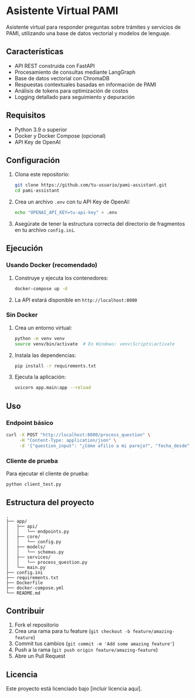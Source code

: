 # Asistente Virtual PAMI

Asistente virtual para responder preguntas sobre trámites y servicios de PAMI, utilizando una base de datos vectorial y modelos de lenguaje.

## Características

- API REST construida con FastAPI
- Procesamiento de consultas mediante LangGraph
- Base de datos vectorial con ChromaDB
- Respuestas contextuales basadas en información de PAMI
- Análisis de tokens para optimización de costos
- Logging detallado para seguimiento y depuración

## Requisitos

- Python 3.9 o superior
- Docker y Docker Compose (opcional)
- API Key de OpenAI

## Configuración

1. Clona este repositorio:
   ```bash
   git clone https://github.com/tu-usuario/pami-assistant.git
   cd pami-assistant
   ```

2. Crea un archivo `.env` con tu API Key de OpenAI:
   ```bash
   echo "OPENAI_API_KEY=tu-api-key" > .env
   ```

3. Asegúrate de tener la estructura correcta del directorio de fragmentos en tu archivo `config.ini`.

## Ejecución

### Usando Docker (recomendado)

1. Construye y ejecuta los contenedores:
   ```bash
   docker-compose up -d
   ```

2. La API estará disponible en `http://localhost:8000`

### Sin Docker

1. Crea un entorno virtual:
   ```bash
   python -m venv venv
   source venv/bin/activate  # En Windows: venv\Scripts\activate
   ```

2. Instala las dependencias:
   ```bash
   pip install -r requirements.txt
   ```

3. Ejecuta la aplicación:
   ```bash
   uvicorn app.main:app --reload
   ```

## Uso

### Endpoint básico

```bash
curl -X POST "http://localhost:8000/process_question" \
     -H "Content-Type: application/json" \
     -d '{"question_input": "¿Cómo afilio a mi pareja?", "fecha_desde": "2024-01-01", "fecha_hasta": "2024-12-31", "k": 4}'
```

### Cliente de prueba

Para ejecutar el cliente de prueba:

```bash
python client_test.py
```

## Estructura del proyecto

```
.
├── app/
│   ├── api/
│   │   └── endpoints.py
│   ├── core/
│   │   └── config.py
│   ├── models/
│   │   └── schemas.py
│   ├── services/
│   │   └── process_question.py
│   └── main.py
├── config.ini
├── requirements.txt
├── Dockerfile
├── docker-compose.yml
└── README.md
```

## Contribuir

1. Fork el repositorio
2. Crea una rama para tu feature (`git checkout -b feature/amazing-feature`)
3. Commit tus cambios (`git commit -m 'Add some amazing feature'`)
4. Push a la rama (`git push origin feature/amazing-feature`)
5. Abre un Pull Request

## Licencia

Este proyecto está licenciado bajo [incluir licencia aquí]. 